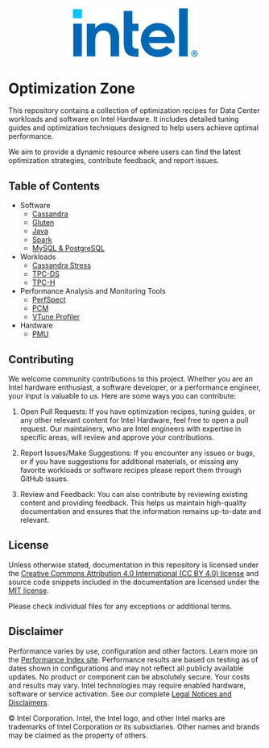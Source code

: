 <p align="center">
  <img src="images/logo-classicblue-800px.png?raw=true" alt="Intel Logo" width="250"/>
</p>

# Optimization Zone

This repository contains a collection of optimization recipes for Data Center workloads and software on Intel Hardware. It includes detailed tuning guides and optimization techniques designed to help users achieve optimal performance.

We aim to provide a dynamic resource where users can find the latest optimization strategies, contribute feedback, and report issues.

## Table of Contents

- Software
  - [Cassandra](software/cassandra/README.md)
  - [Gluten](software/gluten/README.md)
  - [Java](software/java/README.md)
  - [Spark](software/spark/README.md)
  - [MySQL & PostgreSQL](software/mysql-postgresql/README.md)
- Workloads
  - [Cassandra Stress](workloads/cassandra-stress/README.md)
  - [TPC-DS](workloads/tpc-ds/README.md)
  - [TPC-H](workloads/tpc-h/README.md)
- Performance Analysis and Monitoring Tools
  - [PerfSpect](tools/perfspect/README.md)
  - [PCM](tools/pcm/README.md)
  - [VTune Profiler](tools/vtune/README.md)
- Hardware
  - [PMU](hardware/PMU/README.md)

## Contributing

We welcome community contributions to this project. Whether you are an Intel
hardware enthusiast, a software developer, or a performance engineer, your
input is valuable to us. Here are some ways you can contribute:

1. Open Pull Requests: If you have optimization recipes, tuning guides, or any
other relevant content for Intel Hardware, feel free to open a pull request.
Our maintainers, who are Intel engineers with expertise in specific areas, will
review and approve your contributions.

2. Report Issues/Make Suggestions: If you encounter any issues or bugs, or if
you have suggestions for additional materials, or missing any favorite
workloads or software recipes please report them through GitHub issues.

3. Review and Feedback: You can also contribute by reviewing existing content
and providing feedback. This helps us maintain high-quality documentation and
ensures that the information remains up-to-date and relevant.

## License

Unless otherwise stated, documentation in this repository is licensed under
the [Creative Commons Attribution 4.0 International (CC BY 4.0) license](LICENSES/CC-BY-4.0.txt)
and source code snippets included in the documentation are licensed under
the [MIT license](/LICENSE/MIT.txt).

Please check individual files for any exceptions or additional terms.

## Disclaimer

Performance varies by use, configuration and other factors. Learn more on the [Performance Index site](https://edc.intel.com/content/www/us/en/products/performance/benchmarks/overview/). Performance results are based on testing as of dates shown in configurations and may not reflect all publicly available updates. No product or component can be absolutely secure. Your costs and results may vary. Intel technologies may require enabled hardware, software or service activation. See our complete [Legal Notices and Disclaimers](https://www.intel.com/LegalNoticesAndDisclaimers).

© Intel Corporation.  Intel, the Intel logo, and other Intel marks are trademarks of Intel Corporation or its subsidiaries.  Other names and brands may be claimed as the property of others. 
